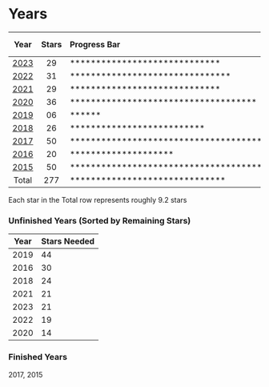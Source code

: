 # Years #

| Year         | Stars | Progress Bar                                       | Percent Done |
|:------------:|:-----:|:---------------------------------------------------|:-------------|
| [2023](2023) | 29    | *****************************                      | 58%          |
| [2022](2022) | 31    | *******************************                    | 62%          |
| [2021](2021) | 29    | *****************************                      | 58%          |
| [2020](2020) | 36    | ************************************               | 72%          |
| [2019](2019) | 06    | ******                                             | 12%          |
| [2018](2018) | 26    | **************************                         | 52%          |
| [2017](2017) | 50    | ************************************************** | 100%         |
| [2016](2016) | 20    | ********************                               | 40%          |
| [2015](2015) | 50    | ************************************************** | 100%         |
| Total        | 277   | ******************************                     | 61.6%        |

Each star in the Total row represents roughly 9.2 stars

### Unfinished Years (Sorted by Remaining Stars) ###

| Year | Stars Needed |
|:----:|:-------------|
| 2019 | 44           |
| 2016 | 30           |
| 2018 | 24           |
| 2021 | 21           |
| 2023 | 21           |
| 2022 | 19           |
| 2020 | 14           |

### Finished Years ###

2017, 2015
